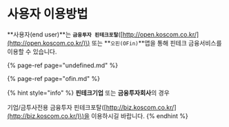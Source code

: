 # 사용자 이용방법

**사용자\(end user\)**는 **`금융투자 핀테크포탈`**\([http://open.koscom.co.kr/](http://open.koscom.co.kr/)\) 또는 **`오핀(OFin)`**앱을 통해 핀테크 금융서비스를 이용할 수 있습니다.

{% page-ref page="undefined.md" %}

{% page-ref page="ofin.md" %}



{% hint style="info" %}
**핀테크기업** 또는 **금융투자회사**의 경우

기업/금투사전용 금융투자 핀테크포탈\([http://biz.koscom.co.kr/](http://biz.koscom.co.kr/)\)을 이용하시길 바랍니다.
{% endhint %}



